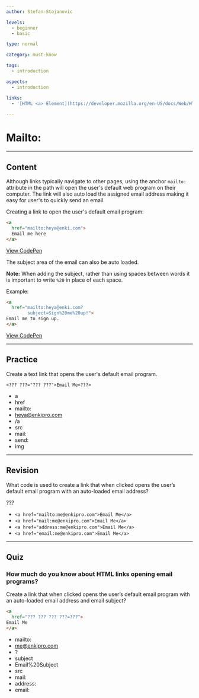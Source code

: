 ```yaml
---
author: Stefan-Stojanovic

levels:
  - beginner
  - basic

type: normal

category: must-know

tags:
  - introduction

aspects:
  - introduction

links:
  - '[HTML <a> Element](https://developer.mozilla.org/en-US/docs/Web/HTML/Element/a){documentation}'

---
```

# Mailto:
---
## Content

Although links typically navigate to other pages, using the anchor `mailto:` attribute in the path will open the user's default web program on their computer. The link will also auto load the assigned email address making it easy for user's to quickly send an email.

Creating a link to open the user's default email program:
```html
<a
  href="mailto:heya@enki.com">
  Email me here
</a>
```
[View CodePen](https://codepen.io/enkidevs/pen/ejvqXx)


The subject area of the email can also be auto loaded.

**Note:** When adding the subject, rather than using spaces between words it is important to write `%20` in place of each space.

Example:
```html
<a
  href="mailto:heya@enki.com?
        subject=Sign%20me%20up!">
Email me to sign up.
</a>
```

[View CodePen](https://codepen.io/enkidevs/pen/OwpKGj)

---
## Practice

Create a text link that opens the user's default email program.

`<??? ???="??? ???">Email Me<???>`

* a
* href
* mailto:
* heya@enkipro.com
* /a
* src
* mail:
* send:
* img

---
## Revision

What code is used to create a link that when clicked opens the user’s default email program with an auto-loaded email address?

???

* `<a href="mailto:me@enkipro.com">Email Me</a>`
* `<a href="mail:me@enkipro.com">Email Me</a>`
* `<a href="address:me@enkipro.com">Email Me</a>`
* `<a href="email:me@enkipro.com">Email Me</a>`

---
## Quiz

### How much do you know about HTML links opening email programs?

Create a link that when clicked opens the user’s default email program with an auto-loaded email address and email subject?

```html
<a
  href="??? ??? ??? ???=???">
Email Me
</a>
```

* mailto:
* me@enkipro.com
* ?
* subject
* Email%20Subject
* src
* mail:
* address:
* email:
